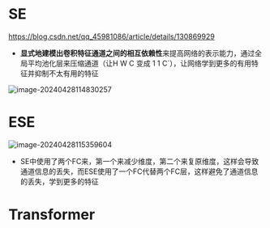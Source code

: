 

# SE

https://blog.csdn.net/qq_45981086/article/details/130869929

- **显式地建模出卷积特征通道之间的相互依赖性**来提高网络的表示能力，通过全局平均池化层来压缩通道（让H W C 变成  1 1 C`），让网络学到更多的有用特征并抑制不太有用的特征

![image-20240428114830257](https://zhangwenkk333.oss-cn-beijing.aliyuncs.com/image/image-20240428114830257.png)



# ESE

![image-20240428115359604](https://zhangwenkk333.oss-cn-beijing.aliyuncs.com/image/image-20240428115359604.png)

- SE中使用了两个FC来，第一个来减少维度，第二个来复原维度，这样会导致通道信息的丢失，而ESE使用了一个FC代替两个FC层，这样避免了通道信息的丢失，学到更多的特征 











# Transformer